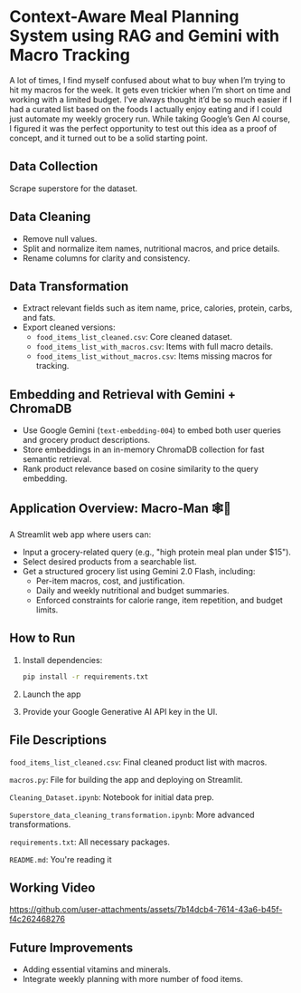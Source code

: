 # Context-Aware Meal Planning System using RAG and Gemini with Macro Tracking
A lot of times, I find myself confused about what to buy when I’m trying to hit my macros for the week. It gets even trickier when I’m short on time and working with a limited budget. I’ve always thought it’d be so much easier if I had a curated list based on the foods I actually enjoy eating and if I could just automate my weekly grocery run. While taking Google’s Gen AI course, I figured it was the perfect opportunity to test out this idea as a proof of concept, and it turned out to be a solid starting point.

## Data Collection
 Scrape superstore for the dataset.

## Data Cleaning
- Remove null values.
- Split and normalize item names, nutritional macros, and price details.
- Rename columns for clarity and consistency.

## Data Transformation
- Extract relevant fields such as item name, price, calories, protein, carbs, and fats.
- Export cleaned versions:
  - `food_items_list_cleaned.csv`: Core cleaned dataset.
  - `food_items_list_with_macros.csv`: Items with full macro details.
  - `food_items_list_without_macros.csv`: Items missing macros for tracking.

## Embedding and Retrieval with Gemini + ChromaDB
- Use Google Gemini (`text-embedding-004`) to embed both user queries and grocery product descriptions.
- Store embeddings in an in-memory ChromaDB collection for fast semantic retrieval.
- Rank product relevance based on cosine similarity to the query embedding.

## Application Overview: Macro-Man 🕸️🛒
A Streamlit web app where users can:
- Input a grocery-related query (e.g., "high protein meal plan under $15").
- Select desired products from a searchable list.
- Get a structured grocery list using Gemini 2.0 Flash, including:
  - Per-item macros, cost, and justification.
  - Daily and weekly nutritional and budget summaries.
  - Enforced constraints for calorie range, item repetition, and budget limits.

## How to Run
1. Install dependencies:
   ```bash
   pip install -r requirements.txt

2. Launch the app

3. Provide your Google Generative AI API key in the UI.

## File Descriptions

`food_items_list_cleaned.csv`: Final cleaned product list with macros.

`macros.py`: File for building the app and deploying on Streamlit.

`Cleaning_Dataset.ipynb`: Notebook for initial data prep.

`Superstore_data_cleaning_transformation.ipynb`: More advanced transformations.

`requirements.txt`: All necessary packages.

`README.md`: You're reading it 

## Working Video
https://github.com/user-attachments/assets/7b14dcb4-7614-43a6-b45f-f4c262468276

## Future Improvements

- Adding essential vitamins and minerals.
- Integrate weekly planning with more number of food items.
